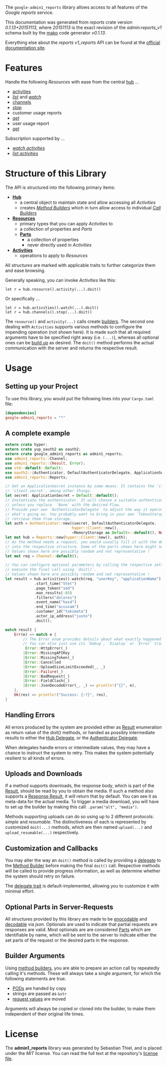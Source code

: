 <!---
DO NOT EDIT !
This file was generated automatically from 'src/mako/api/README.md.mako'
DO NOT EDIT !
-->
The `google-admin1_reports` library allows access to all features of the *Google reports* service.

This documentation was generated from *reports* crate version *0.1.13+20151113*, where *20151113* is the exact revision of the *admin:reports_v1* schema built by the [mako](http://www.makotemplates.org/) code generator *v0.1.13*.

Everything else about the *reports* *v1_reports* API can be found at the
[official documentation site](https://developers.google.com/admin-sdk/reports/).
# Features

Handle the following *Resources* with ease from the central [hub](http://byron.github.io/google-apis-rs/google_admin1_reports/struct.Reports.html) ... 

* [activities](http://byron.github.io/google-apis-rs/google_admin1_reports/struct.Activity.html)
 * [*list*](http://byron.github.io/google-apis-rs/google_admin1_reports/struct.ActivityListCall.html) and [*watch*](http://byron.github.io/google-apis-rs/google_admin1_reports/struct.ActivityWatchCall.html)
* [channels](http://byron.github.io/google-apis-rs/google_admin1_reports/struct.Channel.html)
 * [*stop*](http://byron.github.io/google-apis-rs/google_admin1_reports/struct.ChannelStopCall.html)
* customer usage reports
 * [*get*](http://byron.github.io/google-apis-rs/google_admin1_reports/struct.CustomerUsageReportGetCall.html)
* user usage report
 * [*get*](http://byron.github.io/google-apis-rs/google_admin1_reports/struct.UserUsageReportGetCall.html)


Subscription supported by ...

* [*watch activities*](http://byron.github.io/google-apis-rs/google_admin1_reports/struct.ActivityWatchCall.html)
* [*list activities*](http://byron.github.io/google-apis-rs/google_admin1_reports/struct.ActivityListCall.html)



# Structure of this Library

The API is structured into the following primary items:

* **[Hub](http://byron.github.io/google-apis-rs/google_admin1_reports/struct.Reports.html)**
    * a central object to maintain state and allow accessing all *Activities*
    * creates [*Method Builders*](http://byron.github.io/google-apis-rs/google_admin1_reports/trait.MethodsBuilder.html) which in turn
      allow access to individual [*Call Builders*](http://byron.github.io/google-apis-rs/google_admin1_reports/trait.CallBuilder.html)
* **[Resources](http://byron.github.io/google-apis-rs/google_admin1_reports/trait.Resource.html)**
    * primary types that you can apply *Activities* to
    * a collection of properties and *Parts*
    * **[Parts](http://byron.github.io/google-apis-rs/google_admin1_reports/trait.Part.html)**
        * a collection of properties
        * never directly used in *Activities*
* **[Activities](http://byron.github.io/google-apis-rs/google_admin1_reports/trait.CallBuilder.html)**
    * operations to apply to *Resources*

All *structures* are marked with applicable traits to further categorize them and ease browsing.

Generally speaking, you can invoke *Activities* like this:

```Rust,ignore
let r = hub.resource().activity(...).doit()
```

Or specifically ...

```ignore
let r = hub.activities().watch(...).doit()
let r = hub.channels().stop(...).doit()
```

The `resource()` and `activity(...)` calls create [builders][builder-pattern]. The second one dealing with `Activities` 
supports various methods to configure the impending operation (not shown here). It is made such that all required arguments have to be 
specified right away (i.e. `(...)`), whereas all optional ones can be [build up][builder-pattern] as desired.
The `doit()` method performs the actual communication with the server and returns the respective result.

# Usage

## Setting up your Project

To use this library, you would put the following lines into your `Cargo.toml` file:

```toml
[dependencies]
google-admin1_reports = "*"
```

## A complete example

```Rust
extern crate hyper;
extern crate yup_oauth2 as oauth2;
extern crate google_admin1_reports as admin1_reports;
use admin1_reports::Channel;
use admin1_reports::{Result, Error};
use std::default::Default;
use oauth2::{Authenticator, DefaultAuthenticatorDelegate, ApplicationSecret, MemoryStorage};
use admin1_reports::Reports;

// Get an ApplicationSecret instance by some means. It contains the `client_id` and 
// `client_secret`, among other things.
let secret: ApplicationSecret = Default::default();
// Instantiate the authenticator. It will choose a suitable authentication flow for you, 
// unless you replace  `None` with the desired Flow.
// Provide your own `AuthenticatorDelegate` to adjust the way it operates and get feedback about 
// what's going on. You probably want to bring in your own `TokenStorage` to persist tokens and
// retrieve them from storage.
let auth = Authenticator::new(&secret, DefaultAuthenticatorDelegate,
                              hyper::Client::new(),
                              <MemoryStorage as Default>::default(), None);
let mut hub = Reports::new(hyper::Client::new(), auth);
// As the method needs a request, you would usually fill it with the desired information
// into the respective structure. Some of the parts shown here might not be applicable !
// Values shown here are possibly random and not representative !
let mut req = Channel::default();

// You can configure optional parameters by calling the respective setters at will, and
// execute the final call using `doit()`.
// Values shown here are possibly random and not representative !
let result = hub.activities().watch(req, "userKey", "applicationName")
             .start_time("Stet")
             .page_token("sed")
             .max_results(-85)
             .filters("dolores")
             .event_name("kasd")
             .end_time("accusam")
             .customer_id("takimata")
             .actor_ip_address("justo")
             .doit();

match result {
    Err(e) => match e {
        // The Error enum provides details about what exactly happened.
        // You can also just use its `Debug`, `Display` or `Error` traits
         Error::HttpError(_)
        |Error::MissingAPIKey
        |Error::MissingToken(_)
        |Error::Cancelled
        |Error::UploadSizeLimitExceeded(_, _)
        |Error::Failure(_)
        |Error::BadRequest(_)
        |Error::FieldClash(_)
        |Error::JsonDecodeError(_, _) => println!("{}", e),
    },
    Ok(res) => println!("Success: {:?}", res),
}

```
## Handling Errors

All errors produced by the system are provided either as [Result](http://byron.github.io/google-apis-rs/google_admin1_reports/enum.Result.html) enumeration as return value of 
the doit() methods, or handed as possibly intermediate results to either the 
[Hub Delegate](http://byron.github.io/google-apis-rs/google_admin1_reports/trait.Delegate.html), or the [Authenticator Delegate](http://byron.github.io/google-apis-rs/google_admin1_reports/../yup-oauth2/trait.AuthenticatorDelegate.html).

When delegates handle errors or intermediate values, they may have a chance to instruct the system to retry. This 
makes the system potentially resilient to all kinds of errors.

## Uploads and Downloads
If a method supports downloads, the response body, which is part of the [Result](http://byron.github.io/google-apis-rs/google_admin1_reports/enum.Result.html), should be
read by you to obtain the media.
If such a method also supports a [Response Result](http://byron.github.io/google-apis-rs/google_admin1_reports/trait.ResponseResult.html), it will return that by default.
You can see it as meta-data for the actual media. To trigger a media download, you will have to set up the builder by making
this call: `.param("alt", "media")`.

Methods supporting uploads can do so using up to 2 different protocols: 
*simple* and *resumable*. The distinctiveness of each is represented by customized 
`doit(...)` methods, which are then named `upload(...)` and `upload_resumable(...)` respectively.

## Customization and Callbacks

You may alter the way an `doit()` method is called by providing a [delegate](http://byron.github.io/google-apis-rs/google_admin1_reports/trait.Delegate.html) to the 
[Method Builder](http://byron.github.io/google-apis-rs/google_admin1_reports/trait.CallBuilder.html) before making the final `doit()` call. 
Respective methods will be called to provide progress information, as well as determine whether the system should 
retry on failure.

The [delegate trait](http://byron.github.io/google-apis-rs/google_admin1_reports/trait.Delegate.html) is default-implemented, allowing you to customize it with minimal effort.

## Optional Parts in Server-Requests

All structures provided by this library are made to be [enocodable](http://byron.github.io/google-apis-rs/google_admin1_reports/trait.RequestValue.html) and 
[decodable](http://byron.github.io/google-apis-rs/google_admin1_reports/trait.ResponseResult.html) via *json*. Optionals are used to indicate that partial requests are responses 
are valid.
Most optionals are are considered [Parts](http://byron.github.io/google-apis-rs/google_admin1_reports/trait.Part.html) which are identifiable by name, which will be sent to 
the server to indicate either the set parts of the request or the desired parts in the response.

## Builder Arguments

Using [method builders](http://byron.github.io/google-apis-rs/google_admin1_reports/trait.CallBuilder.html), you are able to prepare an action call by repeatedly calling it's methods.
These will always take a single argument, for which the following statements are true.

* [PODs][wiki-pod] are handed by copy
* strings are passed as `&str`
* [request values](http://byron.github.io/google-apis-rs/google_admin1_reports/trait.RequestValue.html) are moved

Arguments will always be copied or cloned into the builder, to make them independent of their original life times.

[wiki-pod]: http://en.wikipedia.org/wiki/Plain_old_data_structure
[builder-pattern]: http://en.wikipedia.org/wiki/Builder_pattern
[google-go-api]: https://github.com/google/google-api-go-client

# License
The **admin1_reports** library was generated by Sebastian Thiel, and is placed 
under the *MIT* license.
You can read the full text at the repository's [license file][repo-license].

[repo-license]: https://github.com/Byron/google-apis-rs/LICENSE.md
